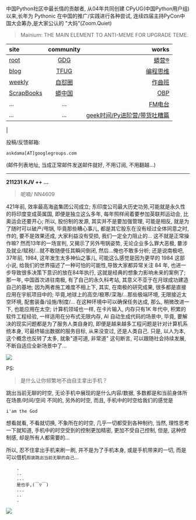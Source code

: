 中国Python社区中最长情的贡献者, 从04年共同创建 CPyUG(中国Python用户组)以来,长年为 Pythonic 在中国的推广/实践进行各种尝试, 连续四届主持PyCon中国大会筹办,是大家公认的 "大妈"(Zoom.Quiet)

> Mainium: THE MAIN ELEMENT TO ANTI-MEME FOR UPGRADE TEME.

| site | community | works |
| :-----| :----: | ----: |
| [root](http://zoomquiet.io/) | [GDG](https://blog.zhgdg.org/) | [蟒营®](https://doc.101.camp/) |
| [blog](https://blog.zoomquiet.io/pages/zoomquiet.html) | [TFUG](http://zh.tfug.world/) | [编程思维](https://py.101.camp/) |
| [weekly](http://weekly.pychina.org/) | [自怼圈](https://du.101.camp/) | [作曲班](https://mu.101.camp/) |
| [ScrapBooks](https://zoomquiet.io/collection.html) | [蟒中国](https://pychina.org/) | [OBP](https://zoomquiet.io/obp/index.html) |
| ... | ... | [FM电台](https://fm.101.camp/) |
| ... | ... | [geek时间/Py进阶营/带货吐糟篇](https://fm.101.camp/2020/geek2py-dama.html) 
 |


投稿/反馈邮箱:

    askdama[AT]googlegroups.com

(邮件列表地址, 
当成正常邮件发送邮件就好, 不用订阅, 不用翻越...)




---------------------------------------------------
**211231 KJV ++ ...**

> 呢喃/ NN4609





421年前, 效率最高海盗集团公司成立; 东印度公司最大历史功劳,可能就是永久性的将印度变成英属国, 即便是独立这么多年, 每年照样闹着要参加英联邦运动会, 比奥运会还要开心; 所以, 股份制的发源, 其实并不是要加强管理, 可能是相反, 就是为了随时可以破产/甩锅, 毕竟那些糟心事儿, 都是其它股东在没有经过全体同意之时, 作的, 要不是效果还成, 大家利益没有受损, 我们一定全力阻止的... 这不就是正常操作嘛?
然而13年的一场宣判, 又揭示了另外甩锅姿势, 无论企业多么罪大恶极, 嘦涉及就业/赋税/...就不敢随便任其瞬间倒闭, 然后...俺也不敢多分析;
还是说南极吧, 37年前, 1984, 这年发生太多神仙之事儿, 可能这么感觉是因为更早的 1984 这部小说, 给我们的世界描述了一种可怕的可能性,导致大家都异常关注 84 年, 也进一步导致很多决策下意识的放在84年执行, 这就是经典的想象力影响未来的案例了; 那一年, 中国首次进驻南极, 有了自己的永久科考站, 其意义不亚于在月球成功建造自己的基地; 因为两者施工难度不相上下, 其实, 在南极的研究成果, 很多都是直接应用在宇航项目中的; 毕竟,地球上的高空/极寒/深海/...那些极端环境, 无限接近太空环境, 配套装备/设施/制度/... 在这种环境中可以确保任务达成, 那么, 稍微改进一下, 也能应用在太空;
计算机领域也一样, 在卡片输入, 内存只有1K 年代中, 积累的软件工程经验, 一样适用在分布式无限内存, AI 自动生成代码的场景中, 毕竟, 要解决的现实问题都是为了服务人类自身的, 即便是越来越多工程问题是针对计算机系统本身, 可最终输出数据的服务目标, 从来没变过, 还是人类自己.
只是, 以人为本, 这个概念也反转了太多, 就象"道可道, 非常道" 这句断言, 可以跟随社会持续发展, 不断自​适应全新场景中了...






![](https://ipic.zoomquiet.top/2021-12-29-zq42-today-card-2112.031.jpeg)


PS:
> 是什么让你频繁地不由自主拿出手机？

跳出当前无聊的时空,
无论手机中展现的是什么内容/数据,
多数都是和当前身体所在场景/时间/空间 不同的,
另外的时空,
而且, 手机中的时空给我们的感觉是

    i'am the God

想看就看, 不看就切换,
不象所在的时空, 几乎一切都受到各种制约,
当然,
理性思考一下就知道,
手机中的时空受到的控制更加精密, 更加不受自己控制,
但是, 这种控制感,
却是所有人都需要的...

所以, 
忍不住拿出手机来刷一刷,
并不是为了手机本身, 或是手机带来的一切,
而是可以借机`假装跳出当前无聊的自己`...



```
    .
    ..
    ...
    是也乎,(￣▽￣)
    ...
    ..
    .
```


![](http://ydlj.zoomquiet.top/ipic/2021-07-10-210701DU21-zip.jpg)

